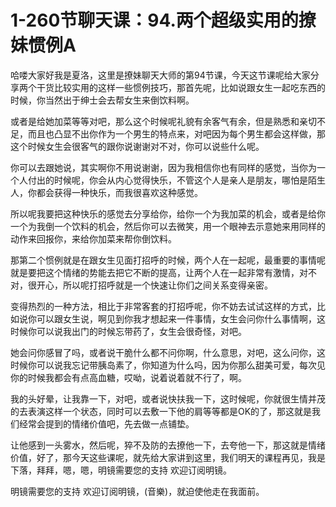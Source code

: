 # 1-260节聊天课：94.两个超级实用的撩妹惯例A

哈喽大家好我是夏洛，这里是撩妹聊天大师的第94节课，今天这节课呢给大家分享两个干货比较实用的这样一些惯例技巧，那首先呢，比如说跟女生一起吃东西的时候，你当然出于绅士会去帮女生来倒饮料啊。

或者是给她加菜等等对吧，那么这个时候呢礼貌有余客气有余，但是熟悉和亲切不足，而且也凸显不出你作为一个男生的特点来，对吧因为每个男生都会这样做，那这个时候女生会很客气的跟你说谢谢对不对，你可以说些什么呢。

你可以去跟她说，其实啊你不用说谢谢，因为我相信你也有同样的感觉，当你为一个人付出的时候呢，你会从内心觉得快乐，不管这个人是亲人是朋友，哪怕是陌生人，你都会获得一种快乐，而我很喜欢这种感觉。

所以呢我要把这种快乐的感觉去分享给你，给你一个为我加菜的机会，或者是给你一个为我倒一个饮料的机会，然后你可以去微笑，用一个眼神去示意她来用同样的动作来回报你，来给你加菜来帮你倒饮料。

那第二个惯例就是在跟女生见面打招呼的时候，两个人在一起呢，最重要的事情呢就是要把这个情绪的势能去把它不断的提高，让两个人在一起非常有激情，对不对，很开心，所以呢打招呼就是一个快速让你们之间关系变得亲密。

变得热烈的一种方法，相比于非常客套的打招呼呢，你不妨去试试这样的方式，比如说你可以跟女生说，啊见到你我才想起来一件事情，女生会问你什么事情啊，这时候你可以说我出门的时候忘带药了，女生会很奇怪，对吧。

她会问你感冒了吗，或者说干脆什么都不问你啊，什么意思，对吧，这么问你，这时候你可以说我忘记带胰岛素了，你知道为什么吗，因为你那么甜美可爱，每次见你的时候我都会有点高血糖，哎呦，说着说着就不行了，啊。

我的头好晕，让我靠一下，对吧，或者说快扶我一下，这时候呢，你就很生情并茂的去表演这样一个状态，同时可以去敷一下他的肩等等都是OK的了，那这就是我们经常会提到的情绪价值吧，先去做一点铺垫。

让他感到一头雾水，然后呢，猝不及防的去撩他一下，去夸他一下，那这就是情绪价值，好了，那今天这些课呢，就先给大家讲到这里，我们明天的课程再见，我是下落，拜拜，嗯，嗯，明镜需要您的支持 欢迎订阅明镜。

明镜需要您的支持 欢迎订阅明镜，(音樂)，就迫使他走在我面前。